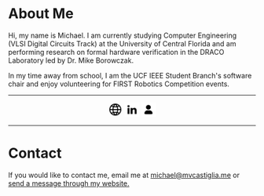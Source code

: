 # About Me
Hi, my name is Michael. I am currently studying Computer Engineering (VLSI Digital Circuits Track) at the University of Central Florida and am performing research on formal hardware verification in the DRACO Laboratory led by Dr. Mike Borowczak.

In my time away from school, I am the UCF IEEE Student Branch's software chair and enjoy volunteering for FIRST Robotics Competition events.

---
<p align="center">
<a href="https://mvcastiglia.me"><img src="https://github.com/mcastiglia/mcastiglia/raw/master/icons/web.png" height="30" alt="My Website"></a>
<a href="https://www.linkedin.com/in/michael-castiglia/"><img src="https://github.com/mcastiglia/mcastiglia/raw/master/icons/linkedin.png" height="30" alt="LinkedIn"></a>
<a href="https://mvcastiglia.me/contact"><img src="https://github.com/mcastiglia/mcastiglia/raw/master/icons/contact.png" height="30" alt="Contact Me"></a>
</p>

---
# Contact
If you would like to contact me, email me at [michael@mvcastiglia.me](mailto:michael@mvcastiglia.me) or [send a message through my website.](https://mvcastiglia.me/contact) 

<!--
**mcastiglia/mcastiglia** is a ✨ _special_ ✨ repository because its `README.md` (this file) appears on your GitHub profile.

Here are some ideas to get you started:

- 🔭 I’m currently working on ...
- 🌱 I’m currently learning ...
- 👯 I’m looking to collaborate on ...
- 🤔 I’m looking for help with ...
- 💬 Ask me about ...
- 📫 How to reach me: ...
- 😄 Pronouns: ...
- ⚡ Fun fact: ...

My Links: mvcastiglia.me 179swampthing.org
-->
